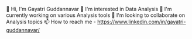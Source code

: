 👋 Hi, I'm Gayatri Guddannavar
👀 I'm interested in Data Analysis
🌱 I'm currently working on various Analysis tools
💞 I'm looking to collaborate on Analysis topics
📫 How to reach me - https://www.linkedin.com/in/gayatri-guddannavar/ 
